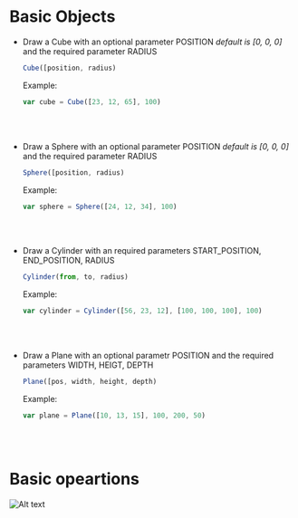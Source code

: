 # Basic Objects
* Draw a Cube with an optional parameter POSITION *default is [0, 0, 0]* and the required parameter RADIUS

  ```javascript
  Cube([position, radius)
  ```
  Example:
  
    ```javascript
    var cube = Cube([23, 12, 65], 100)
    ```
<br></br>
* Draw a Sphere with an optional parameter POSITION *default is [0, 0, 0]* and the required parameter RADIUS

  ```javascript
  Sphere([position, radius)
  ```
  Example:
  
  ```javascript
  var sphere = Sphere([24, 12, 34], 100)
  ```

<br></br>
* Draw a Cylinder with an required parameters START_POSITION, END_POSITION, RADIUS

  ```javascript
  Cylinder(from, to, radius)
  ```
  Example:
  
    ```javascript
    var cylinder = Cylinder([56, 23, 12], [100, 100, 100], 100)
    ```
    
 <br></br>
* Draw a Plane with an optional parametr POSITION and the required parameters WIDTH, HEIGT, DEPTH

  ```javascript
  Plane([pos, width, height, depth)
  ```
   Example:
  
    ```javascript
    var plane = Plane([10, 13, 15], 100, 200, 50)
    ```
<br></br>
# Basic opeartions
![Alt text](images/ADD.png?raw=true "Title")
